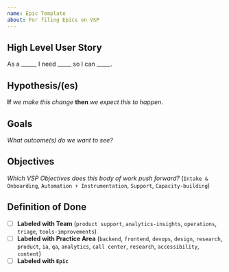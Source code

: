 ```yaml
---
name: Epic Template
about: For filing Epics on VSP
---
```


## High Level User Story
As a _____, I need _____ so I can _____.

## Hypothesis/(es)
**If** _we make this change_ **then** _we expect this to happen_.

## Goals
_What outcome(s) do we want to see?_ 

## Objectives
_Which VSP Objectives does this body of work push forward?_ (`Intake & Onboarding`, `Automation + Instrumentation`, `Support`, `Capacity-building`)

## Definition of Done
- [ ] **Labeled with Team** (`product support`, `analytics-insights`, `operations`, `triage`, `tools-improvements`)
- [ ] **Labeled with Practice Area** (`backend`, `frontend`, `devops`, `design`, `research`, `product`, `ia`, `qa`, `analytics`, `call center`, `research`, `accessibility`, `content`)
- [ ] **Labeled with `Epic`**
